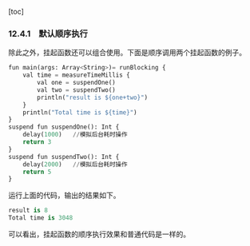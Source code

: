 [toc]

### 12.4.1　默认顺序执行

除此之外，挂起函数还可以组合使用。下面是顺序调用两个挂起函数的例子。

```python
fun main(args: Array<String>)= runBlocking {
    val time = measureTimeMillis {
        val one = suspendOne()
        val two = suspendTwo()
        println("result is ${one+two}")
    }
    println("Total time is ${time}")
}
suspend fun suspendOne(): Int {
    delay(1000)   //模拟后台耗时操作
    return 3
}
suspend fun suspendTwo(): Int {
    delay(2000)   //模拟后台耗时操作
    return 5
}
```

运行上面的代码，输出的结果如下。

```python
result is 8
Total time is 3048
```

可以看出，挂起函数的顺序执行效果和普通代码是一样的。

